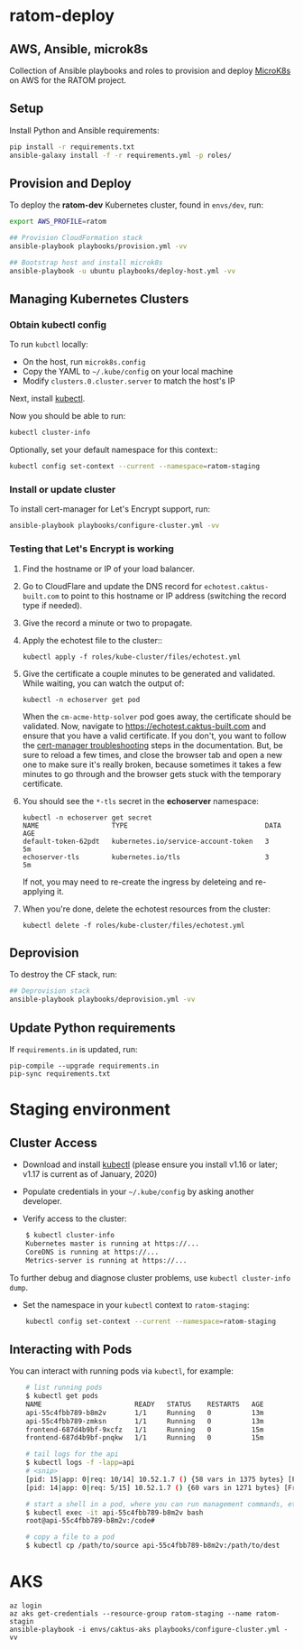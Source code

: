 # ratom-deploy

## AWS, Ansible, microk8s

Collection of Ansible playbooks and roles to provision and deploy [MicroK8s](https://microk8s.io/) on AWS for the RATOM project.


## Setup

Install Python and Ansible requirements:

```sh
pip install -r requirements.txt
ansible-galaxy install -f -r requirements.yml -p roles/
```

## Provision and Deploy

To deploy the **ratom-dev** Kubernetes cluster, found in ``envs/dev``, run:

```sh
export AWS_PROFILE=ratom

## Provision CloudFormation stack
ansible-playbook playbooks/provision.yml -vv

## Bootstrap host and install microk8s
ansible-playbook -u ubuntu playbooks/deploy-host.yml -vv
```


## Managing Kubernetes Clusters


### Obtain kubectl config

To run ``kubctl`` locally:

- On the host, run ``microk8s.config``
- Copy the YAML to ``~/.kube/config`` on your local machine
- Modify ``clusters.0.cluster.server`` to match the host's IP

Next, install [kubectl](https://kubernetes.io/docs/tasks/tools/install-kubectl/).

Now you should be able to run:

```sh
kubectl cluster-info
```

Optionally, set your default namespace for this context::

```sh
kubectl config set-context --current --namespace=ratom-staging
```


### Install or update cluster

To install cert-manager for Let's Encrypt support, run:

```sh
ansible-playbook playbooks/configure-cluster.yml -vv
```


### Testing that Let's Encrypt is working

1. Find the hostname or IP of your load balancer.
2. Go to CloudFlare and update the DNS record for ``echotest.caktus-built.com`` to
   point to this hostname or IP address (switching the record type if needed).
3. Give the record a minute or two to propagate.
4. Apply the echotest file to the cluster::

       kubectl apply -f roles/kube-cluster/files/echotest.yml

5. Give the certificate a couple minutes to be generated and validated. While waiting,
   you can watch the output of:

       kubectl -n echoserver get pod

   When the ``cm-acme-http-solver`` pod goes away, the certificate should be validated.
   Now, navigate to https://echotest.caktus-built.com and ensure that you have a valid
   certificate. If you don't, you want to follow the [cert-manager troubleshooting](https://docs.cert-manager.io/en/latest/getting-started/troubleshooting.html)
   steps in the documentation. But, be sure to reload a few times, and close the
   browser tab and open a new one to make sure it's really broken, because sometimes
   it takes a few minutes to go through and the browser gets stuck with the
   temporary certificate.

6. You should see the ``*-tls`` secret in the **echoserver** namespace:

       kubectl -n echoserver get secret
       NAME                  TYPE                                  DATA   AGE
       default-token-62pdt   kubernetes.io/service-account-token   3      5m
       echoserver-tls        kubernetes.io/tls                     3      5m

   If not, you may need to re-create the ingress by deleteing and re-applying it.

7. When you're done, delete the echotest resources from the cluster:

       kubectl delete -f roles/kube-cluster/files/echotest.yml


## Deprovision

To destroy the CF stack, run:

```sh
## Deprovision stack
ansible-playbook playbooks/deprovision.yml -vv
```


## Update Python requirements

If ``requirements.in`` is updated, run:

```
pip-compile --upgrade requirements.in
pip-sync requirements.txt
```


# Staging environment

## Cluster Access

* Download and install
  [kubectl](https://kubernetes.io/docs/tasks/tools/install-kubectl/) (please
  ensure you install v1.16 or later; v1.17 is current as of January, 2020)

* Populate credentials in your ``~/.kube/config`` by asking another developer.

* Verify access to the cluster:

```sh
    $ kubectl cluster-info
    Kubernetes master is running at https://...
    CoreDNS is running at https://...
    Metrics-server is running at https://...
```

   To further debug and diagnose cluster problems, use ``kubectl cluster-info dump``.

* Set the namespace in your ``kubectl`` context to ``ratom-staging``:

```sh
    kubectl config set-context --current --namespace=ratom-staging
```

## Interacting with Pods

You can interact with running pods via ``kubectl``, for example:

```sh
    # list running pods
    $ kubectl get pods
    NAME                       READY   STATUS    RESTARTS   AGE
    api-55c4fbb789-b8m2v       1/1     Running   0          13m
    api-55c4fbb789-zmksn       1/1     Running   0          13m
    frontend-687d4b9bf-9xcfz   1/1     Running   0          15m
    frontend-687d4b9bf-pnqkw   1/1     Running   0          15m

    # tail logs for the api
    $ kubectl logs -f -lapp=api
    # <snip>
    [pid: 15|app: 0|req: 10/14] 10.52.1.7 () {58 vars in 1375 bytes} [Fri Nov  8 11:19:57 2019] GET /admin/ratom/message/ => generated 28852 bytes in 129 msecs (HTTP/1.1 200) 10 headers in 513 bytes (1 switches on core 2)
    [pid: 14|app: 0|req: 5/15] 10.52.1.7 () {60 vars in 1271 bytes} [Fri Nov  8 11:20:32 2019] POST /graphql => generated 240 bytes in 30 msecs (HTTP/1.1 200) 8 headers in 400 bytes (1 switches on core 1)

    # start a shell in a pod, where you can run management commands, etc.
    $ kubectl exec -it api-55c4fbb789-b8m2v bash
    root@api-55c4fbb789-b8m2v:/code#

    # copy a file to a pod
    $ kubectl cp /path/to/source api-55c4fbb789-b8m2v:/path/to/dest
```


# AKS

```
az login
az aks get-credentials --resource-group ratom-staging --name ratom-stagin
ansible-playbook -i envs/caktus-aks playbooks/configure-cluster.yml -vv
```
